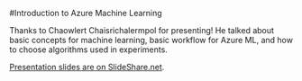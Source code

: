#Introduction to Azure Machine Learning

Thanks to Chaowlert Chaisrichalermpol for presenting! He talked about basic concepts for machine
learning, basic workflow for Azure ML, and how to choose algorithms used in experiments.

[Presentation slides are on SlideShare.net](http://www.slideshare.net/chaowman/introduction-to-azure-machine-learning-62125274).